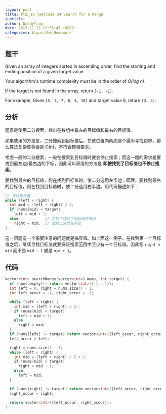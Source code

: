 ```yaml
---
layout: post
title: 作业_10 leetcode 34 Search for a Range
subtitle:
author: DaddyTrap
date: 2017-11-12 12:55:47 +0800
categories: Algorithm Homework
---
```


## 题干

Given an array of integers sorted in ascending order, find the starting and ending position of a given target value.

Your algorithm's runtime complexity must be in the order of *O(log n)*.

If the target is not found in the array, return `[-1, -1]`.

For example,
Given `[5, 7, 7, 8, 8, 10]` and target value 8,
return `[3, 4]`.

<!-- more -->

## 分析

题意是使用二分搜索，找出在数组中最左的目标值和最右的目标值。

如果使用的方法是，二分搜索到目标值后，在该位置向两边逐个遍历寻找边界，那么算法复杂度将会是 O(n)，不符合题目要求。

考虑一般的二分搜索，一般在搜索到目标值时就会停止搜索；而这一题的需求是要找到最左边/最右边的下标，因此可以采用的方法是 **即使找到了目标值也不停止搜索**。

要找到最左的目标值，则在找到目标值时，使二分选用左半边；同理，要找到最右的目标值，则在找到目标值时，使二分选用右半边。用代码描述如下：

```c++
// 寻找最左值
while (left < right) {
  int mid = (left + right) / 2;
  if (nums[mid] < target)
    left = mid + 1;
  else            // 包括了找到了目标值的情况
    right = mid;  // 选择二分的左半边
}
```

这一问题有一个需要注意的问题就是临界值。如上面这一例子，在找到第一个目标值之后，继续寻找目标值就要保证搜索范围中至少有一个目标值。因此写 `right = mid` 而不是 `mid - 1` 或是 `mid + 1`。

## 代码

```c++
vector<int> searchRange(vector<int>& nums, int target) {
  if (nums.empty()) return vector<int>({-1, -1});
  int left = 0, right = nums.size() - 1;
  int left_occur = -1, right_occur = -1;

  while (left < right) {
    int mid = (left + right) / 2;
    if (nums[mid] < target)
      left = mid + 1;
    else
      right = mid;
  }
  if (nums[left] != target) return vector<int>({left_occur, right_occur});
  left_occur = left;

  right = nums.size() - 1;
  while (left < right) {
    int mid = (left + right) / 2 + 1;
    if (nums[mid] > target)
      right = mid - 1;
    else
      left = mid;
  }

  if (nums[right] != target) return vector<int>({left_occur, right_occur});
  right_occur = right;

  return vector<int>({left_occur, right_occur});
}
```
